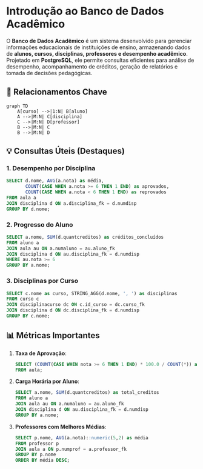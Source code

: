 # **Introdução ao Banco de Dados Acadêmico**  

O **Banco de Dados Acadêmico** é um sistema desenvolvido para gerenciar informações educacionais de instituições de ensino, armazenando dados de **alunos, cursos, disciplinas, professores e desempenho acadêmico**. Projetado em **PostgreSQL**, ele permite consultas eficientes para análise de desempenho, acompanhamento de créditos, geração de relatórios e tomada de decisões pedagógicas.  


## 🔗 Relacionamentos Chave

```mermaid
graph TD
    A[curso] -->|1:N| B[aluno]
    A -->|M:N| C[disciplina]
    C -->|M:N| D[professor]
    B -->|M:N| C
    B -->|M:N| D
```

## 💡 Consultas Úteis (Destaques)

### 1. Desempenho por Disciplina
```sql
SELECT d.nome, AVG(a.nota) as média, 
       COUNT(CASE WHEN a.nota >= 6 THEN 1 END) as aprovados,
       COUNT(CASE WHEN a.nota < 6 THEN 1 END) as reprovados
FROM aula a
JOIN disciplina d ON a.disciplina_fk = d.numdisp
GROUP BY d.nome;
```

### 2. Progresso do Aluno
```sql
SELECT a.nome, SUM(d.quantcreditos) as créditos_concluídos
FROM aluno a
JOIN aula au ON a.numaluno = au.aluno_fk
JOIN disciplina d ON au.disciplina_fk = d.numdisp
WHERE au.nota >= 6
GROUP BY a.nome;
```

### 3. Disciplinas por Curso
```sql
SELECT c.nome as curso, STRING_AGG(d.nome, ', ') as disciplinas
FROM curso c
JOIN disciplinacurso dc ON c.id_curso = dc.curso_fk
JOIN disciplina d ON dc.disciplina_fk = d.numdisp
GROUP BY c.nome;
```

## 📊 Métricas Importantes

1. **Taxa de Aprovação**:
   ```sql
   SELECT (COUNT(CASE WHEN nota >= 6 THEN 1 END) * 100.0 / COUNT(*)) as taxa_aprovação
   FROM aula;
   ```

2. **Carga Horária por Aluno**:
   ```sql
   SELECT a.nome, SUM(d.quantcreditos) as total_creditos
   FROM aluno a
   JOIN aula au ON a.numaluno = au.aluno_fk
   JOIN disciplina d ON au.disciplina_fk = d.numdisp
   GROUP BY a.nome;
   ```

3. **Professores com Melhores Médias**:
   ```sql
   SELECT p.nome, AVG(a.nota)::numeric(5,2) as média
   FROM professor p
   JOIN aula a ON p.numprof = a.professor_fk
   GROUP BY p.nome
   ORDER BY média DESC;
